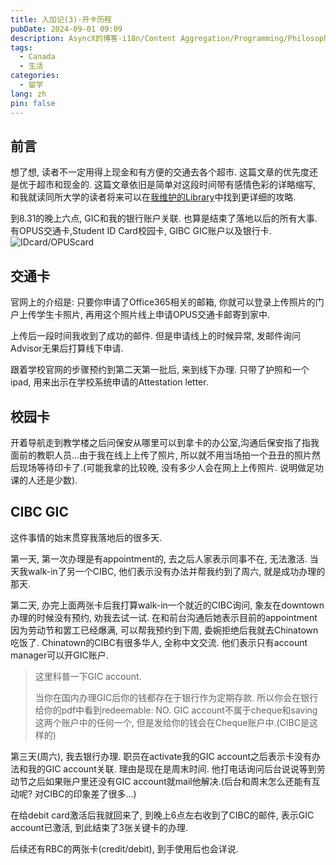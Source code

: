 ```yaml
---
title: 入加记(3)-开卡历程
pubDate: 2024-09-01 09:09
description: AsyncX的博客-i18n/Content Aggregation/Programming/Philosophy/Hobbies/i18n多语言/内容聚合/编程/哲学/爱好
tags:
  - Canada
  - 生活
categories:
  - 留学
lang: zh
pin: false
---
```

## 前言
想了想, 读者不一定用得上现金和有方便的交通去各个超市. 这篇文章的优先度还是优于超市和现金的. 这篇文章依旧是简单对这段时间带有感情色彩的详略缩写, 和我就读同所大学的读者将来可以在[我维护的Library](https://lib.asyncx.top)中找到更详细的攻略.

到8.31的晚上六点, GIC和我的银行账户关联. 也算是结束了落地以后的所有大事. 有OPUS交通卡,Student ID Card校园卡, GIBC GIC账户以及银行卡.
![IDcard/OPUScard](https://r2.asyncx.top/2024/09/01/202409012131452.webp)
## 交通卡
官网上的介绍是: 只要你申请了Office365相关的邮箱, 你就可以登录上传照片的门户上传学生卡照片, 再用这个照片线上申请OPUS交通卡邮寄到家中.

上传后一段时间我收到了成功的邮件. 但是申请线上的时候异常, 发邮件询问Advisor无果后打算线下申请.

跟着学校官网的步骤预约到第二天第一批后, 来到线下办理. 只带了护照和一个ipad, 用来出示在学校系统申请的Attestation letter.

## 校园卡
开着导航走到教学楼之后问保安从哪里可以到拿卡的办公室,沟通后保安指了指我面前的教职人员...由于我在线上上传了照片, 所以就不用当场拍一个丑丑的照片然后现场等待印卡了.(可能我拿的比较晚, 没有多少人会在网上上传照片. 说明做足功课的人还是少数).

## CIBC GIC
这件事情的始末贯穿我落地后的很多天.

第一天, 第一次办理是有appointment的, 去之后人家表示同事不在, 无法激活. 当天我walk-in了另一个CIBC, 他们表示没有办法并帮我约到了周六, 就是成功办理的那天.

第二天, 办完上面两张卡后我打算walk-in一个就近的CIBC询问, 象友在downtown办理的时候没有预约, 劝我去试一试. 在和前台沟通后她表示目前的appointment因为劳动节和罢工已经爆满, 可以帮我预约到下周, 委婉拒绝后我就去Chinatown吃饭了. Chinatown的CIBC有很多华人, 全称中文交流. 他们表示只有account manager可以开GIC账户.

> 这里科普一下GIC account.
> 
> 当你在国内办理GIC后你的钱都存在于银行作为定期存款. 所以你会在银行给你的pdf中看到redeemable: NO. GIC account不属于cheque和saving这两个账户中的任何一个, 但是发给你的钱会在Cheque账户中.(CIBC是这样的)

第三天(周六), 我去银行办理. 职员在activate我的GIC account之后表示卡没有办法和我的GIC account关联. 理由是现在是周末时间. 他打电话询问后台说说等到劳动节之后如果账户里还没有GIC account就mail他解决.(后台和周末怎么还能有互动呢? 对CIBC的印象差了很多...)

在给debit card激活后我就回来了, 到晚上6点左右收到了CIBC的邮件, 表示GIC account已激活, 到此结束了3张关键卡的办理.

后续还有RBC的两张卡(credit/debit), 到手使用后也会详说.